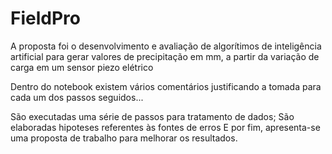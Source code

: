 # FieldPro

A proposta foi o desenvolvimento e avaliação de algorítimos de inteligência artificial para gerar valores de precipitação em mm, a partir da variação de carga em um sensor piezo elétrico

Dentro do notebook existem vários comentários justificando a tomada para cada um dos passos seguidos... 

São executadas uma série de passos para tratamento de dados; 
São elaboradas hipoteses referentes às fontes de erros
E por fim, apresenta-se uma proposta de trabalho para melhorar os resultados.
